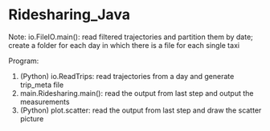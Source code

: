 Ridesharing_Java
================
Note:
io.FileIO.main(): read filtered trajectories and partition them by date; create a folder for each day in which there is a file for each single taxi



Program:
1. (Python) io.ReadTrips: read trajectories from a day and generate trip_meta file
2. main.Ridesharing.main(): read the output from last step and output the measurements
3. (Python) plot.scatter: read the output from last step and draw the scatter picture